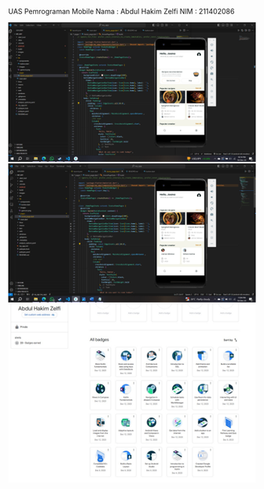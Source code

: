 UAS Pemrograman Mobile
Nama : Abdul Hakim Zelfi
NIM : 211402086

![Alt text](<2023-12-18 (1).png>)
![Alt text](<2023-12-18 (2).png>)
![Alt text](<WhatsApp Image 2023-12-12 at 12.08.24_371ba058.jpg>)